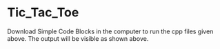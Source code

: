 # Tic_Tac_Toe

Download Simple Code Blocks in the computer to run the cpp files given above.
The output will be visible as shown above.
